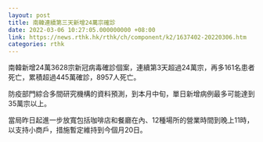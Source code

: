 ```yaml
---
layout: post
title: 南韓連續第三天新增24萬宗確診
date: 2022-03-06 10:27:05.000000000 +08:00
link: https://news.rthk.hk/rthk/ch/component/k2/1637402-20220306.htm
categories: rthk
---
```


南韓新增24萬3628宗新冠病毒確診個案，連續第3天超過24萬宗，再多161名患者死亡，累積超過445萬確診，8957人死亡。

防疫部門綜合多間研究機構的資料預測，到本月中旬，單日新增病例最多可能達到35萬宗以上。

當局昨日起進一步放寬包括咖啡店和餐廳在內、12種場所的營業時間到晚上11時，以支持小商戶，措施暫定維持到今個月20日。
